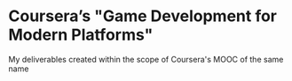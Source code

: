 # Coursera’s "Game Development for Modern Platforms"
My deliverables created within the scope of Coursera's MOOC of the same name
